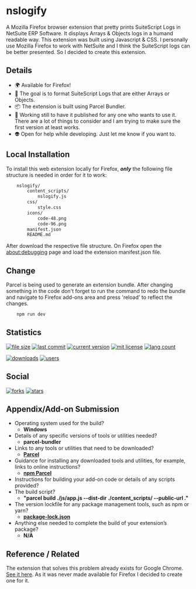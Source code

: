 # nslogify

A Mozilla Firefox browser extension that pretty prints SuiteScript Logs in NetSuite ERP Software. It displays Arrays & Objects logs in a humand readable way. This extension was built using Javascript & CSS. I personally use Mozilla Firefox to work with NetSuite and I think the SuiteScript logs can be better presented. So I decided to create this extension.
## Details

- 🌍 Available for Firefox!
- 📌 The goal is to format SuiteScript Logs that are either Arrays or Objects.
- :package: The extension is built using Parcel Bundler.
- 🚧 Working still to have it published for any one who wants to use it. There are a lot of things to consider and I am trying to make sure the first version at least works.
- 👽 Open for help while developing. Just let me know if you want to.
## Local Installation

To install this web extension locally for Firefox, *__only__* the following file structure is needed in order for it to work:

```bash
    nslogify/
        content_scripts/
            nslogify.js
        css/
            style.css
        icons/
            code-48.png
            code-96.png
        manifest.json
        README.md
```

After download the respective file structure. On Firefox open the [about:debugging](about:debugging#/runtime/this-firefox) page and load the extension manifest.json file.

## Change

Parcel is being used to generate an extension bundle. After changing something in the code don't forget to run the command to redo the bundle and navigate to Firefox add-ons area and press 'reload' to reflect the changes.

```bash
    npm run dev
```

## Statistics

[![file size](https://img.shields.io/github/directory-file-count/apintok/nslogify)]()
[![last commit](https://img.shields.io/github/last-commit/apintok/nslogify)]()
[![current version](https://img.shields.io/github/manifest-json/v/apintok/nslogify)]()
[![mit license](https://img.shields.io/github/license/apintok/nslogify)]()
[![lang count](https://img.shields.io/github/languages/count/apintok/nslogify)]()

[![downloads](https://img.shields.io/amo/dw/nslogify)]()
[![users](https://img.shields.io/amo/users/nslogify)]()

## Social

[![forks](https://img.shields.io/github/forks/apintok/nslogify?style=social)]()
[![stars](https://img.shields.io/github/stars/apintok/nslogify?style=social)]()

## Appendix/Add-on Submission

- Operating system used for the build? 
    - **Windows**
- Details of any specific versions of tools or utilities needed? 
    - **parcel-bundler**
- Links to any tools or utilities that need to be downloaded?
    - [**Parcel**](https://parceljs.org)
- Guidance for installing any downloaded tools and utilities, for example, links to online instructions? 
    - [**npm Parcel**](https://www.npmjs.com/package/parcel)
- Instructions for building your add-on code or details of any scripts provided?
- The build script?
    - **"parcel build ./js/app.js --dist-dir ./content_scripts/ --public-url ."**
- The version lockfile for any package management tools, such as npm or yarn?
    - [**package-lock.json**](https://github.com/apintok/nslogify/blob/main/package-lock.json)
- Anything else needed to complete the build of your extension’s package?
    - **N/A**

## Reference / Related
The extension that solves this problem already exists for Google Chrome. [See it here](https://chrome.google.com/webstore/detail/netsuite-html-script-note/lipldhgjkmfhamocfcdijcdgjcikcbkk). As it was never made available for Firefox I decided to create one for it.
